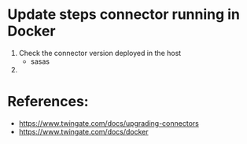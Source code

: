 # Update steps connector running in Docker

1. Check the connector version deployed in the host
   * sasas
3. 


# References:
- https://www.twingate.com/docs/upgrading-connectors
- https://www.twingate.com/docs/docker
